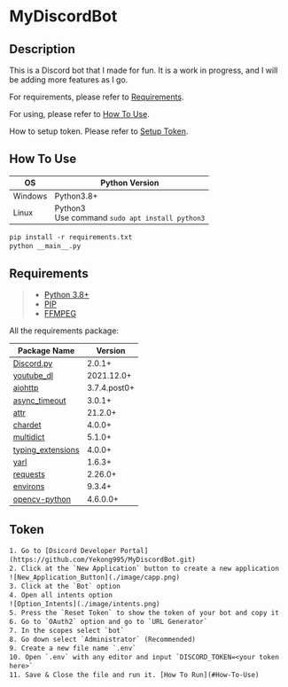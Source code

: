 # MyDiscordBot

## Description

This is a Discord bot that I made for fun. It is a work in progress, and I will be adding more features as I go.

For requirements, please refer to [Requirements](#Requirements).

For using, please refer to [How To Use](#How-To-Use).

How to setup token. Please refer to [Setup Token](#Token).

## How To Use

OS      |Python Version
--------|---------------
Windows |Python3.8+
Linux   |Python3 <br>Use command `sudo apt install python3`

    pip install -r requirements.txt
    python __main__.py

## Requirements
> - [Python 3.8+](https://www.python.org/downloads/)
> - [PIP](https://pip.pypa.io/en/stable/installation/)
> - [FFMPEG](https://ffmpeg.org/download.html)

All the requirements package:

Package Name                                                                  |Version
------------------------------------------------------------------------------|-------
[Discord.py](https://discordpy.readthedocs.io/en/latest/intro.html#installing)|2.0.1+
[youtube_dl](https://pypi.org/project/youtube_dl)                             |2021.12.0+
[aiohttp](https://pypi.org/project/aiohttp/)                                  |3.7.4.post0+
[async_timeout](https://pypi.org/project/async-timeout/)                      |3.0.1+
[attr](https://pypi.org/project/attrs/)                                       |21.2.0+
[chardet](https://pypi.org/project/chardet/)                                  |4.0.0+
[multidict](https://pypi.org/project/multidict/)                              |5.1.0+
[typing_extensions](https://pypi.org/project/typing-extensions/)              |4.0.0+
[yarl](https://pypi.org/project/yarl/)                                        |1.6.3+
[requests](https://pypi.org/project/requests/)                                |2.26.0+
[environs](https://pypi.org/project/environs/)                                |9.3.4+
[opencv-python](https://pypi.org/project/opencv-python/)                      |4.6.0.0+

## Token

    1. Go to [Dsicord Developer Portal](https://github.com/Yekong995/MyDiscordBot.git)
    2. Click at the `New Application` button to create a new application
    ![New_Application_Button](./image/capp.png)
    3. Click at the `Bot` option
    4. Open all intents option
    ![Option_Intents](./image/intents.png)
    5. Press the `Reset Token` to show the token of your bot and copy it
    6. Go to `OAuth2` option and go to `URL Generator`
    7. In the scopes select `bot`
    8. Go down select `Administrator` (Recommended)
    9. Create a new file name `.env`
    10. Open `.env` with any editor and input `DISCORD_TOKEN=<your token here>`
    11. Save & Close the file and run it. [How To Run](#How-To-Use)